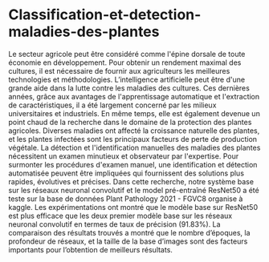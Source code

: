 # Classification-et-detection-maladies-des-plantes
Le secteur agricole peut être considéré comme l'épine dorsale de toute économie en développement. Pour obtenir un rendement maximal des cultures, il est nécessaire de fournir aux agriculteurs les meilleures technologies et méthodologies. L’intelligence artificielle peut être d'une grande aide dans la lutte contre les maladies des cultures. Ces dernières années, grâce aux avantages de l'apprentissage automatique et l'extraction de caractéristiques, il a été largement concerné par les milieux universitaires et industriels. En même temps, elle est également devenue un point chaud de la recherche dans le domaine de la protection des plantes agricoles. Diverses maladies ont affecté la croissance naturelle des plantes, et les plantes infectées sont les principaux facteurs de perte de production végétale. La détection et l'identification manuelles des maladies des plantes nécessitent un examen minutieux et observateur par l'expertise. Pour surmonter les procédures d'examen manuel, une identification et détection automatisée peuvent être impliquées qui fournissent des solutions plus rapides, évolutives et précises. Dans cette recherche, notre système base sur les réseaux neuronal convolutif et le model pré-entraîné ResNet50 a été teste sur la base de données Plant Pathology 2021 - FGVC8 organise à kaggle. Les expérimentations ont montré que le modèle base sur ResNet50 est plus efficace que les deux premier modèle base sur les réseaux neuronal convolutif en termes de taux de précision (91.83%). La comparaison des résultats trouvés a montré que le nombre d’époques, la profondeur de réseaux, et la taille de la base d’images sont des facteurs importants pour l’obtention de meilleurs résultats.
